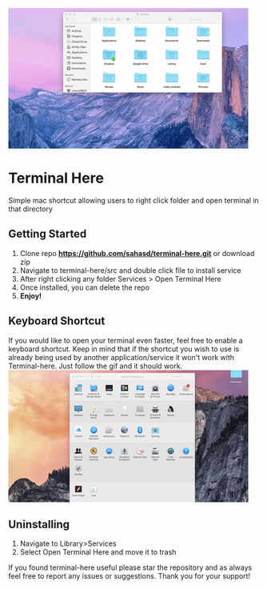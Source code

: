![alt tag](/assets/demo.gif)

# Terminal Here
Simple mac shortcut allowing users to right click folder and open terminal in that directory

## Getting Started
1. Clone repo **https://github.com/sahasd/terminal-here.git** or download zip
2. Navigate to terminal-here/src and double click file to install service
3. After right clicking any folder Services > Open Terminal Here 
4. Once installed, you can delete the repo
5. **Enjoy!**

## Keyboard Shortcut
If you would like to open your terminal even faster, feel free to enable a keyboard shortcut. Keep in mind that if the shortcut you wish to use is already being used by another application/service it won't work with  Terminal-here. Just follow the gif and it should work.
![alt tag](/assets/keyshortcutdemo.gif)

## Uninstalling
1. Navigate to Library>Services 
2. Select Open Terminal Here and move it to trash


If you found terminal-here useful please star the repository and as always feel free to report any issues or suggestions. Thank you for your support!
